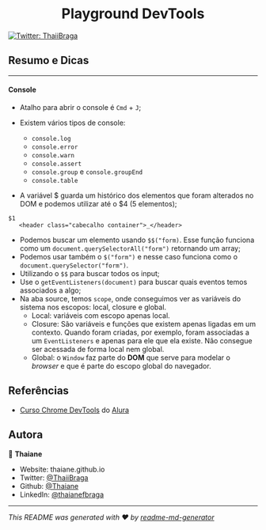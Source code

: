 <h1 align="center">Playground DevTools </h1>
<p>
  <a href="https://twitter.com/ThaiiBraga" target="_blank">
    <img alt="Twitter: ThaiiBraga" src="https://img.shields.io/twitter/follow/ThaiiBraga.svg?style=social" />
  </a>
</p>

## Resumo e Dicas
---


#### Console

* Atalho para abrir o console é `Cmd` + `J`;
* Existem vários tipos de console: 
    * `console.log`
    * `console.error`
    * `console.warn`
    * `console.assert`
    * `console.group` e `console.groupEnd`
    * `console.table`
    
* A variável $ guarda um histórico dos elementos que foram alterados no DOM e podemos utilizar até o $4 (5 elementos);

```
$1
   <header class="cabecalho container">_</header>
```

* Podemos buscar um elemento usando `$$("form)`. Esse função funciona como um `document.querySelectorAll("form")` retornando um array;
* Podemos usar também o `$("form")` e nesse caso funciona como o `document.querySelector("form")`.
* Utilizando o `$$` para buscar todos os input;
* Use o `getEventListeners(document)` para buscar quais eventos temos associados a algo;
* Na aba source, temos `scope`, onde conseguimos ver as variáveis do sistema nos escopos: local, closure e global.
    * Local: variáveis com escopo apenas local.
    * Closure: São variáveis e funções que existem apenas ligadas em um contexto. Quando foram criadas, por exemplo, foram associadas
    a um `EventListeners` e apenas para ele que ela existe. Não consegue ser acessada de forma local nem global.
    * Global: o `Window` faz parte do **DOM** que serve para modelar o _browser_ e que é parte do escopo global do navegador. 


## Referências
* [Curso Chrome DevTools](https://cursos.alura.com.br/course/chrome-devtools) do [Alura](https://www.alura.com.br/)

## Autora

👤 **Thaiane**

* Website: thaiane.github.io
* Twitter: [@ThaiiBraga](https://twitter.com/ThaiiBraga)
* Github: [@Thaiane](https://github.com/Thaiane)
* LinkedIn: [@thaianefbraga](https://linkedin.com/in/thaianefbraga)

***
_This README was generated with ❤️ by [readme-md-generator](https://github.com/kefranabg/readme-md-generator)_